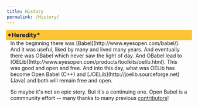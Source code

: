 ```yaml
---
title: History
permalink: /History/
---
```


<h3 style="background:#FFC435;margin:-2px;padding:4px;">
*Heredity*

</h3>
<div style="padding: 2px 10px 6px;">
In the beginning there was [Babel](http://www.eyesopen.com/babel/). And it was useful, liked by many and lived many years. And eventually there was OBabel which never saw the light of day. And OBabel lead to [OELib](http://www.eyesopen.com/products/toolkits/oelib.html). This was good and open and free. And into this day, what was OELib has become Open Babel (C++) and [JOELib](http://joelib.sourceforge.net) (Java) and both will remain free and open.

So maybe it's not an epic story. But it's a continuing one. Open Babel is a commnunity effort -- many thanks to many previous [contributors](/THANKS "wikilink")!